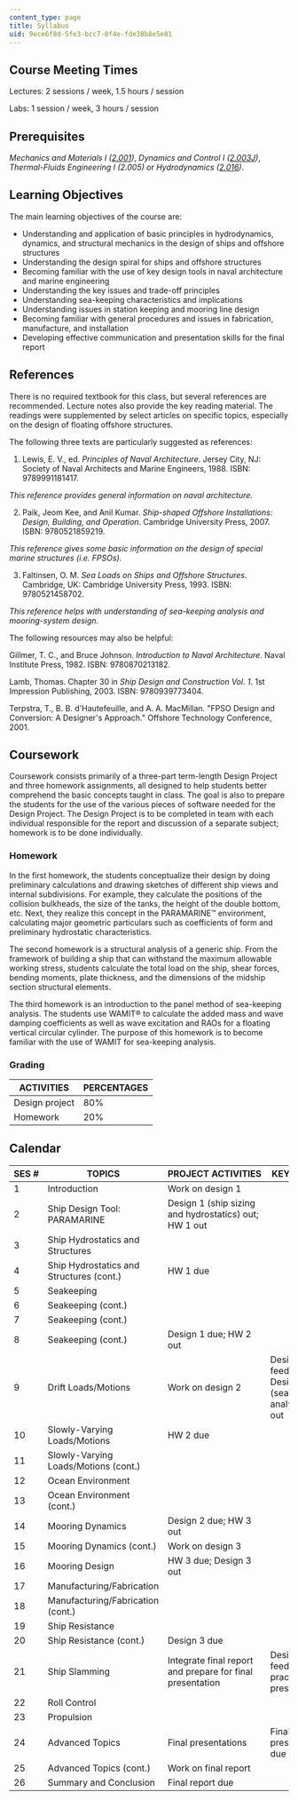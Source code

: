 ```yaml
---
content_type: page
title: Syllabus
uid: 9ece6f8d-5fe3-bcc7-0f4e-fde38b8e5e01
---
```


Course Meeting Times
--------------------

Lectures: 2 sessions / week, 1.5 hours / session

Labs: 1 session / week, 3 hours / session

Prerequisites
-------------

_Mechanics and Materials I (_[_2.001_](/courses/2-001-mechanics-materials-i-fall-2006)_)_, _Dynamics and Control I (_[_2.003J_](/courses/2-003j-dynamics-and-control-i-fall-2007)_)_, _Thermal-Fluids Engineering I (2.005)_ or _Hydrodynamics (_[_2.016_](/courses/2-016-hydrodynamics-13-012-fall-2005)_)_.

Learning Objectives
-------------------

The main learning objectives of the course are:

*   Understanding and application of basic principles in hydrodynamics, dynamics, and structural mechanics in the design of ships and offshore structures
*   Understanding the design spiral for ships and offshore structures
*   Becoming familiar with the use of key design tools in naval architecture and marine engineering
*   Understanding the key issues and trade-off principles
*   Understanding sea-keeping characteristics and implications
*   Understanding issues in station keeping and mooring line design
*   Becoming familiar with general procedures and issues in fabrication, manufacture, and installation
*   Developing effective communication and presentation skills for the final report

References
----------

There is no required textbook for this class, but several references are recommended. Lecture notes also provide the key reading material. The readings were supplemented by select articles on specific topics, especially on the design of floating offshore structures.

The following three texts are particularly suggested as references:

1.  Lewis, E. V., ed. _Principles of Naval Architecture_. Jersey City, NJ: Society of Naval Architects and Marine Engineers, 1988. ISBN: 9789991181417.
    

_This reference provides general information on naval architecture._

2.  Paik, Jeom Kee, and Anil Kumar. _Ship-shaped Offshore Installations: Design, Building, and Operation_. Cambridge University Press, 2007. ISBN: 9780521859219.
    

_This reference gives some basic information on the design of special marine structures (i.e. FPSOs)._

3.  Faltinsen, O. M. _Sea Loads on Ships and Offshore Structures_. Cambridge, UK: Cambridge University Press, 1993. ISBN: 9780521458702.
    

_This reference helps with understanding of sea-keeping analysis and mooring-system design._

The following resources may also be helpful:

Gillmer, T. C., and Bruce Johnson. _Introduction to Naval Architecture_. Naval Institute Press, 1982. ISBN: 9780870213182.

Lamb, Thomas. Chapter 30 in _Ship Design and Construction Vol. 1_. 1st Impression Publishing, 2003. ISBN: 9780939773404.

Terpstra, T., B. B. d'Hautefeuille, and A. A. MacMillan. "FPSO Design and Conversion: A Designer's Approach." Offshore Technology Conference, 2001.

Coursework
----------

Coursework consists primarily of a three-part term-length Design Project and three homework assignments, all designed to help students better comprehend the basic concepts taught in class. The goal is also to prepare the students for the use of the various pieces of software needed for the Design Project. The Design Project is to be completed in team with each individual responsible for the report and discussion of a separate subject; homework is to be done individually.

### Homework

In the first homework, the students conceptualize their design by doing preliminary calculations and drawing sketches of different ship views and internal subdivisions. For example, they calculate the positions of the collision bulkheads, the size of the tanks, the height of the double bottom, etc. Next, they realize this concept in the PARAMARINE™ environment, calculating major geometric particulars such as coefficients of form and preliminary hydrostatic characteristics.

The second homework is a structural analysis of a generic ship. From the framework of building a ship that can withstand the maximum allowable working stress, students calculate the total load on the ship, shear forces, bending moments, plate thickness, and the dimensions of the midship section structural elements.

The third homework is an introduction to the panel method of sea-keeping analysis. The students use WAMIT® to calculate the added mass and wave damping coefficients as well as wave excitation and RAOs for a floating vertical circular cylinder. The purpose of this homework is to become familiar with the use of WAMIT for sea-keeping analysis.

### Grading

| ACTIVITIES | PERCENTAGES |
| --- | --- |
| Design project | 80% |
| Homework | 20% 

Calendar
--------

| SES # | TOPICS | PROJECT ACTIVITIES | KEY DATES |
| --- | --- | --- | --- |
| 1 | Introduction | Work on design 1 | &nbsp; |
| 2 | Ship Design Tool: PARAMARINE | Design 1 (ship sizing and hydrostatics) out; HW 1 out |
| 3 | Ship Hydrostatics and Structures | &nbsp; |
| 4 | Ship Hydrostatics and Structures (cont.) | HW 1 due |
| 5 | Seakeeping | &nbsp; |
| 6 | Seakeeping (cont.) | &nbsp; |
| 7 | Seakeeping (cont.) | &nbsp; |
| 8 | Seakeeping (cont.) | Design 1 due; HW 2 out |
| 9 | Drift Loads/Motions | Work on design 2 | Design 1 feedback; Design 2 (seakeeping analysis) out |
| 10 | Slowly-Varying Loads/Motions | HW 2 due |
| 11 | Slowly-Varying Loads/Motions (cont.) | &nbsp; |
| 12 | Ocean Environment | &nbsp; |
| 13 | Ocean Environment (cont.) | &nbsp; |
| 14 | Mooring Dynamics | Design 2 due; HW 3 out |
| 15 | Mooring Dynamics (cont.) | Work on design 3 | &nbsp; |
| 16 | Mooring Design | HW 3 due; Design 3 out |
| 17 | Manufacturing/Fabrication | &nbsp; |
| 18 | Manufacturing/Fabrication (cont.) | &nbsp; |
| 19 | Ship Resistance | &nbsp; |
| 20 | Ship Resistance (cont.) | Design 3 due |
| 21 | Ship Slamming | Integrate final report and prepare for final presentation | Design 3 feedback; practice presentation |
| 22 | Roll Control | &nbsp; |
| 23 | Propulsion | &nbsp; |
| 24 | Advanced Topics | Final presentations | Final presentation due |
| 25 | Advanced Topics (cont.) | Work on final report | &nbsp; |
| 26 | Summary and Conclusion | Final report due